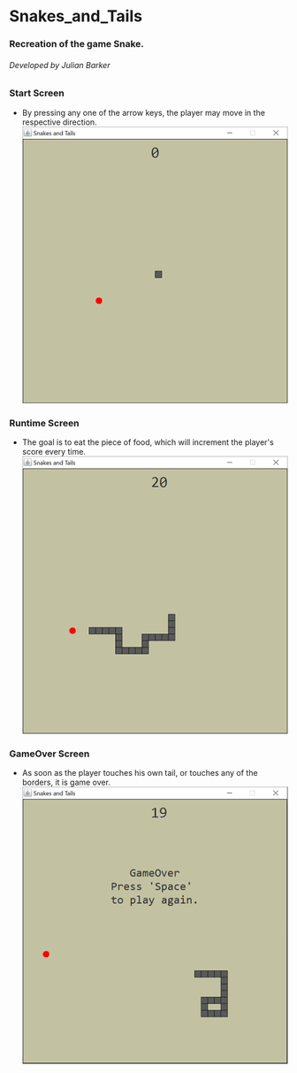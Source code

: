 # Snakes_and_Tails
### Recreation of the game Snake.
###### Developed by Julian Barker

### Start Screen
  - By pressing any one of the arrow keys, the player may move in the respective direction.
![Start](https://github.com/julianb393/Snakes_and_Tails/blob/master/screenshots/start.png)

### Runtime Screen
  - The goal is to eat the piece of food, which will increment the player's score every time.
![Running](https://github.com/julianb393/Snakes_and_Tails/blob/master/screenshots/running.png)

### GameOver Screen
  - As soon as the player touches his own tail, or touches any of the borders, it is game over.
![Gameover](https://github.com/julianb393/Snakes_and_Tails/blob/master/screenshots/gameover.png)
